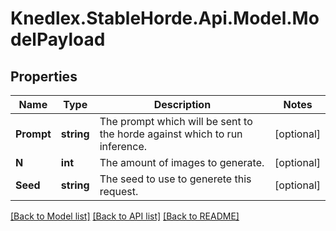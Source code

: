 # Knedlex.StableHorde.Api.Model.ModelPayload

## Properties

Name | Type | Description | Notes
------------ | ------------- | ------------- | -------------
**Prompt** | **string** | The prompt which will be sent to the horde against which to run inference. | [optional] 
**N** | **int** | The amount of images to generate. | [optional] 
**Seed** | **string** | The seed to use to generete this request. | [optional] 

[[Back to Model list]](../README.md#documentation-for-models) [[Back to API list]](../README.md#documentation-for-api-endpoints) [[Back to README]](../README.md)


